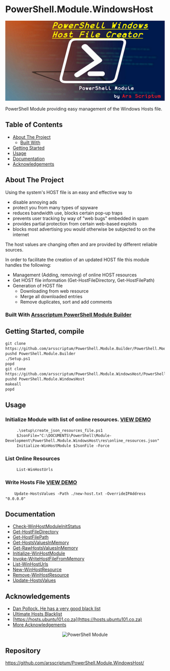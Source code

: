 # PowerShell.Module.WindowsHost

<p align="center">
  <img src="https://github.com/arsscriptum/PowerShell.Module.WindowsHost/raw/master/doc/ModTitle-WINHOST.png" width="550" alt="PowerShell Module">
</p>


PowerShell Module providing easy management of the Windows Hosts file.


<!-- TABLE OF CONTENTS -->
## Table of Contents <!-- omit in toc -->


* [About The Project](#about-the-project)
  * [Built With](#built-with)
* [Getting Started](#getting-started)
* [Usage](#usage)
* [Documentation](#doc)
* [Acknowledgements](#acknowledgements)


<!-- ABOUT THE PROJECT -->
## About The Project


Using the system's HOST file is an easy and effective way to 
- disable annoying ads
- protect you from many types of spyware
- reduces bandwidth use, blocks certain pop-up traps
- prevents user tracking by way of "web bugs" embedded in spam
- provides partial protection from certain web-based exploits
- blocks most advertising you would otherwise be subjected to on the internet

The host values are changing often and are provided by different reliable sources.

In order to facilitate the creation of an updated HOST file this module handles the following:
- Management (Adding, removing) of online HOST resources 
- Get HOST file information (Get-HostFileDirectory, Get-HostFilePath)
- Generation of HOST file
  - Downloading from web resource
  - Merge all downloaded entries
  - Remove duplicates, sort and add comments




### Built With [Arsscriptum PowerShell Module Builder](https://github.com/arsscriptum/PowerShell.Module.Builder)

<!-- GETTING STARTED -->
## Getting Started, compile

```pwsh
git clone https://github.com/arsscriptum/PowerShell.Module.Builder/PowerShell.Module.Builder.git
pushd PowerShell.Module.Builder
./Setup.ps1
popd
git clone https://github.com/arsscriptum/PowerShell.Module.WindowsHost/PowerShell.Module.WindowsHost.git
pushd PowerShell.Module.WindowsHost
makeall
popd
```

<!-- USAGE EXAMPLES -->
## Usage

### Initialize Module with list of online resources. [VIEW DEMO](https://github.com/arsscriptum/PowerShell.Module.WindowsHost/blob/master/doc/Init.gif)
```
     .\setup\create_json_resources_file.ps1
     $JsonFile="C:\DOCUMENTS\PowerShell\Module-Development\PowerShell.Module.WindowsHost\res\online_resources.json"
     Initialize-WinHostModule $JsonFile -Force    
```
### List Online Resources
```
     List-WinHostUrls
```

### Write Hosts File [VIEW DEMO](https://github.com/arsscriptum/PowerShell.Module.WindowsHost/blob/master/doc/gen1.gif)
```
    Update-HostsValues -Path ./new-host.txt -OverrideIPAddress "0.0.0.0"
```

<!-- doc -->
## Documentation

- [Check-WinHostModuleInitStatus](https://github.com/arsscriptum/PowerShell.Module.WindowsHost/blob/master/doc/Check-WinHostModuleInitStatus.md)
- [Get-HostFileDirectory](https://github.com/arsscriptum/PowerShell.Module.WindowsHost/blob/master/doc/Get-HostFileDirectory.md)
- [Get-HostFilePath](https://github.com/arsscriptum/PowerShell.Module.WindowsHost/blob/master/doc/Get-HostFilePath.md)
- [Get-HostsValuesInMemory](https://github.com/arsscriptum/PowerShell.Module.WindowsHost/blob/master/doc/Get-HostsValuesInMemory.md)
- [Get-RawHostsValuesInMemory](https://github.com/arsscriptum/PowerShell.Module.WindowsHost/blob/master/doc/Get-RawHostsValuesInMemory.md)
- [Initialize-WinHostModule](https://github.com/arsscriptum/PowerShell.Module.WindowsHost/blob/master/doc/Initialize-WinHostModule.md)
- [Invoke-WriteHostFileFromMemory](https://github.com/arsscriptum/PowerShell.Module.WindowsHost/blob/master/doc/Invoke-WriteHostFileFromMemory.md)
- [List-WinHostUrls](https://github.com/arsscriptum/PowerShell.Module.WindowsHost/blob/master/doc/List-WinHostUrls.md)
- [New-WinHostResource](https://github.com/arsscriptum/PowerShell.Module.WindowsHost/blob/master/doc/New-WinHostResource.md)
- [Remove-WinHostResource](https://github.com/arsscriptum/PowerShell.Module.WindowsHost/blob/master/doc/Remove-WinHostResource.md)
- [Update-HostsValues](https://github.com/arsscriptum/PowerShell.Module.WindowsHost/blob/master/doc/Update-HostsValues.md)


<!-- ACKNOWLEDGEMENTS -->

## Acknowledgements

* [Dan Pollock. He has a very good black list](http://someonewhocares.org/hosts/)
* [Ultimate Hosts Blacklist](https://github.com/Ultimate-Hosts-Blacklist)
* [https://hosts.ubuntu101.co.za](https://hosts.ubuntu101.co.za)
* [More Acknowledgements](https://github.com/arsscriptum/PowerShell.Module.WindowsHost/doc/acknowledgements.md)

<p align="center">
  <img src="https://github.com/arsscriptum/PowerShell.Module.WindowsHost/blob/master/doc/gen1.gif?raw=true" width="600" alt="PowerShell Module">
</p>


Repository
----------
https://github.com/arsscriptum/PowerShell.Module.WindowsHost/

